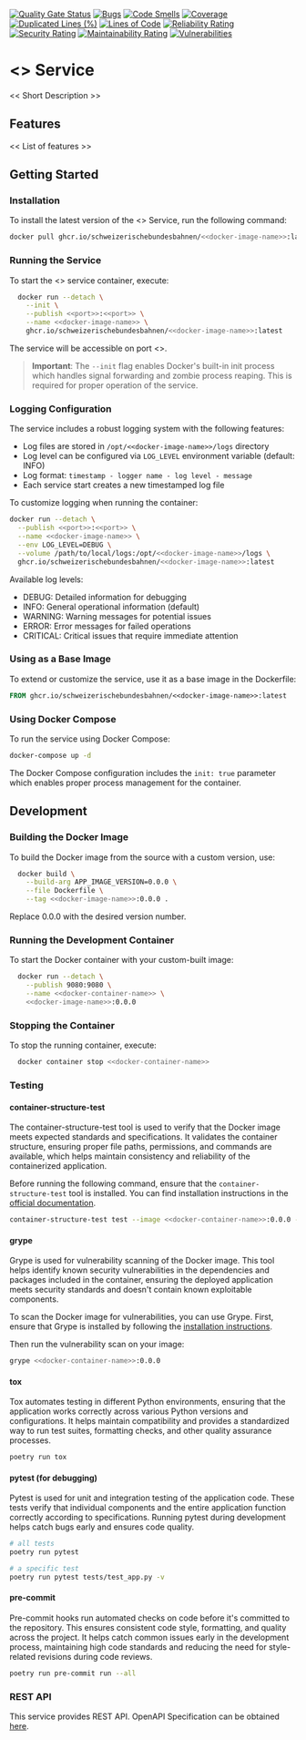 [![Quality Gate Status](https://sonarcloud.io/api/project_badges/measure?project=SchweizerischeBundesbahnen_open-source-polarion-docker-repo-template&metric=alert_status)](https://sonarcloud.io/summary/new_code?id=SchweizerischeBundesbahnen_open-source-polarion-docker-repo-template)
[![Bugs](https://sonarcloud.io/api/project_badges/measure?project=SchweizerischeBundesbahnen_open-source-polarion-docker-repo-template&metric=bugs)](https://sonarcloud.io/summary/new_code?id=SchweizerischeBundesbahnen_open-source-polarion-docker-repo-template)
[![Code Smells](https://sonarcloud.io/api/project_badges/measure?project=SchweizerischeBundesbahnen_open-source-polarion-docker-repo-template&metric=code_smells)](https://sonarcloud.io/summary/new_code?id=SchweizerischeBundesbahnen_open-source-polarion-docker-repo-template)
[![Coverage](https://sonarcloud.io/api/project_badges/measure?project=SchweizerischeBundesbahnen_open-source-polarion-docker-repo-template&metric=coverage)](https://sonarcloud.io/summary/new_code?id=SchweizerischeBundesbahnen_open-source-polarion-docker-repo-template)
[![Duplicated Lines (%)](https://sonarcloud.io/api/project_badges/measure?project=SchweizerischeBundesbahnen_open-source-polarion-docker-repo-template&metric=duplicated_lines_density)](https://sonarcloud.io/summary/new_code?id=SchweizerischeBundesbahnen_open-source-polarion-docker-repo-template)
[![Lines of Code](https://sonarcloud.io/api/project_badges/measure?project=SchweizerischeBundesbahnen_open-source-polarion-docker-repo-template&metric=ncloc)](https://sonarcloud.io/summary/new_code?id=SchweizerischeBundesbahnen_open-source-polarion-docker-repo-template)
[![Reliability Rating](https://sonarcloud.io/api/project_badges/measure?project=SchweizerischeBundesbahnen_open-source-polarion-docker-repo-template&metric=reliability_rating)](https://sonarcloud.io/summary/new_code?id=SchweizerischeBundesbahnen_open-source-polarion-docker-repo-template)
[![Security Rating](https://sonarcloud.io/api/project_badges/measure?project=SchweizerischeBundesbahnen_open-source-polarion-docker-repo-template&metric=security_rating)](https://sonarcloud.io/summary/new_code?id=SchweizerischeBundesbahnen_open-source-polarion-docker-repo-template)
[![Maintainability Rating](https://sonarcloud.io/api/project_badges/measure?project=SchweizerischeBundesbahnen_open-source-polarion-docker-repo-template&metric=sqale_rating)](https://sonarcloud.io/summary/new_code?id=SchweizerischeBundesbahnen_open-source-polarion-docker-repo-template)
[![Vulnerabilities](https://sonarcloud.io/api/project_badges/measure?project=SchweizerischeBundesbahnen_open-source-polarion-docker-repo-template&metric=vulnerabilities)](https://sonarcloud.io/summary/new_code?id=SchweizerischeBundesbahnen_open-source-polarion-docker-repo-template)

# <<docker-image-name>> Service

<< Short Description >>

## Features

<< List of features >>

## Getting Started

### Installation

To install the latest version of the <<docker-image-name>> Service, run the following command:

```bash
docker pull ghcr.io/schweizerischebundesbahnen/<<docker-image-name>>:latest
```

### Running the Service

To start the <<docker-image-name>> service container, execute:

```bash
  docker run --detach \
    --init \
    --publish <<port>>:<<port>> \
    --name <<docker-image-name>> \
    ghcr.io/schweizerischebundesbahnen/<<docker-image-name>>:latest
```

The service will be accessible on port <<port>>.

> **Important**: The `--init` flag enables Docker's built-in init process which handles signal forwarding and zombie process reaping. This is required for proper operation of the service.

### Logging Configuration

The service includes a robust logging system with the following features:

- Log files are stored in `/opt/<<docker-image-name>>/logs` directory
- Log level can be configured via `LOG_LEVEL` environment variable (default: INFO)
- Log format: `timestamp - logger name - log level - message`
- Each service start creates a new timestamped log file

To customize logging when running the container:

```bash
docker run --detach \
  --publish <<port>>:<<port>> \
  --name <<docker-image-name>> \
  --env LOG_LEVEL=DEBUG \
  --volume /path/to/local/logs:/opt/<<docker-image-name>>/logs \
  ghcr.io/schweizerischebundesbahnen/<<docker-image-name>>:latest
```

Available log levels:

- DEBUG: Detailed information for debugging
- INFO: General operational information (default)
- WARNING: Warning messages for potential issues
- ERROR: Error messages for failed operations
- CRITICAL: Critical issues that require immediate attention

### Using as a Base Image

To extend or customize the service, use it as a base image in the Dockerfile:

```Dockerfile
FROM ghcr.io/schweizerischebundesbahnen/<<docker-image-name>>:latest
```

### Using Docker Compose

To run the service using Docker Compose:

```bash
docker-compose up -d
```

The Docker Compose configuration includes the `init: true` parameter which enables proper process management for the container.

## Development

### Building the Docker Image

To build the Docker image from the source with a custom version, use:

```bash
  docker build \
    --build-arg APP_IMAGE_VERSION=0.0.0 \
    --file Dockerfile \
    --tag <<docker-image-name>>:0.0.0 .
```

Replace 0.0.0 with the desired version number.

### Running the Development Container

To start the Docker container with your custom-built image:

```bash
  docker run --detach \
    --publish 9080:9080 \
    --name <<docker-container-name>> \
    <<docker-image-name>>:0.0.0
```

### Stopping the Container

To stop the running container, execute:

```bash
  docker container stop <<docker-container-name>>
```

### Testing

#### container-structure-test

The container-structure-test tool is used to verify that the Docker image meets expected standards and specifications. It validates the container structure, ensuring proper file paths, permissions, and commands are available, which helps maintain consistency and reliability of the containerized application.

Before running the following command, ensure that the `container-structure-test` tool is installed. You can find installation instructions in the [official documentation](https://github.com/GoogleContainerTools/container-structure-test).

```bash
container-structure-test test --image <<docker-container-name>>:0.0.0 --config ./tests/container/container-structure-test.yaml
```

#### grype

Grype is used for vulnerability scanning of the Docker image. This tool helps identify known security vulnerabilities in the dependencies and packages included in the container, ensuring the deployed application meets security standards and doesn't contain known exploitable components.

To scan the Docker image for vulnerabilities, you can use Grype. First, ensure that Grype is installed by following the [installation instructions](https://github.com/anchore/grype#installation).

Then run the vulnerability scan on your image:

```bash
grype <<docker-container-name>>:0.0.0
```

#### tox

Tox automates testing in different Python environments, ensuring that the application works correctly across various Python versions and configurations. It helps maintain compatibility and provides a standardized way to run test suites, formatting checks, and other quality assurance processes.

```bash
poetry run tox
```

#### pytest (for debugging)

Pytest is used for unit and integration testing of the application code. These tests verify that individual components and the entire application function correctly according to specifications. Running pytest during development helps catch bugs early and ensures code quality.

```bash
# all tests
poetry run pytest
```

```bash
# a specific test
poetry run pytest tests/test_app.py -v
```

#### pre-commit

Pre-commit hooks run automated checks on code before it's committed to the repository. This ensures consistent code style, formatting, and quality across the project. It helps catch common issues early in the development process, maintaining high code standards and reducing the need for style-related revisions during code reviews.

```bash
poetry run pre-commit run --all
```

### REST API

This service provides REST API. OpenAPI Specification can be obtained [here](app/static/openapi.json).
